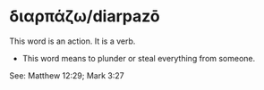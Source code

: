 # διαρπάζω/diarpazō
This word is an action. It is a verb.

* This word means to plunder or steal everything from someone.

See: Matthew 12:29; Mark 3:27
